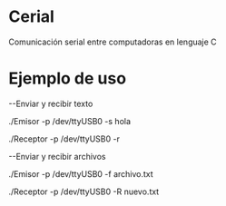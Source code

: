 # Cerial
Comunicación serial entre computadoras en lenguaje C

# Ejemplo de uso

--Enviar y recibir texto

  ./Emisor -p /dev/ttyUSB0 -s hola

  ./Receptor -p /dev/ttyUSB0 -r

--Enviar y recibir archivos

  ./Emisor -p /dev/ttyUSB0 -f archivo.txt

  ./Receptor -p /dev/ttyUSB0 -R nuevo.txt
